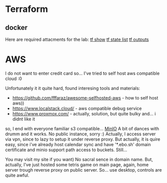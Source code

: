 # Terraform

## docker

Here are required attacments for the lab:
[tf show](./attacments/tf-show)
[tf state list](./attacments/tf-state-list)
[tf outputs](./attacments/tf-outputs)

# AWS

I do not want to enter credit card so... I've tried to self host aws compatible cloud :0

Unfortunately it it quite hard, found interesing tools and materials:
- https://github.com/fffaraz/awesome-selfhosted-aws - how to self host aws))
- https://www.localstack.cloud/ - aws compatible debug service
- https://www.proxmox.com/ - actually, solution, but quite bulky and... i didnt like it

so, I end with everyone familiar s3 compatible... [MinIO](https://min.io/)
A bit of dances with drumm and it works. No public instance, sorry :)
Actually, I access server via vpn, since to lazy to setup it under reverse proxy. But actually, it is quire easy, since i've already host calendar sync and have '*.ebo.sh' domain certificate and minio support path access to buckets. Still... 

You may visit my site if you want) No sacral sence in domain name.
But, actually, I've just hosted some tetris game on main page, again, home server trough reverse proxy on public server. So... use desktop, controls are quite awful.



